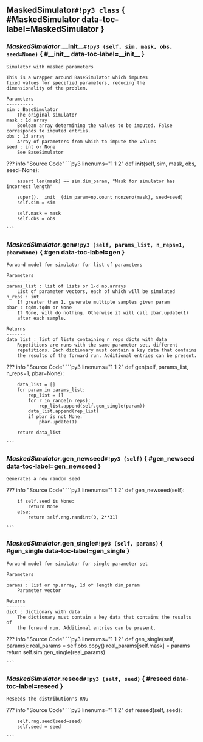 ## **MaskedSimulator**`#!py3 class` { #MaskedSimulator data-toc-label=MaskedSimulator }


### *MaskedSimulator*.**\_\_init\_\_**`#!py3 (self, sim, mask, obs, seed=None)` { #\_\_init\_\_ data-toc-label=\_\_init\_\_ }


```
Simulator with masked parameters

This is a wrapper around BaseSimulator which imputes
fixed values for specified parameters, reducing the 
dimensionality of the problem.

Parameters
----------
sim : BaseSimulator
    The original simulator
mask : 1d array 
    Boolean array determining the values to be imputed. False corresponds to imputed entries.
obs : 1d array
    Array of parameters from which to impute the values
seed : int or None
    See BaseSimulator
```


??? info "Source Code" 
	```py3 linenums="1 1 2" 
	def __init__(self, sim, mask, obs, seed=None):
	    
	    assert len(mask) == sim.dim_param, "Mask for simulator has incorrect length"
	
	    super().__init__(dim_param=np.count_nonzero(mask), seed=seed)
	    self.sim = sim
	
	    self.mask = mask
	    self.obs = obs
	
	```
### *MaskedSimulator*.**gen**`#!py3 (self, params_list, n_reps=1, pbar=None)` { #gen data-toc-label=gen }


```
Forward model for simulator for list of parameters

Parameters
----------
params_list : list of lists or 1-d np.arrays
    List of parameter vectors, each of which will be simulated
n_reps : int
    If greater than 1, generate multiple samples given param
pbar : tqdm.tqdm or None
    If None, will do nothing. Otherwise it will call pbar.update(1)
    after each sample.

Returns
-------
data_list : list of lists containing n_reps dicts with data
    Repetitions are runs with the same parameter set, different
    repetitions. Each dictionary must contain a key data that contains
    the results of the forward run. Additional entries can be present.
```


??? info "Source Code" 
	```py3 linenums="1 1 2" 
	def gen(self, params_list, n_reps=1, pbar=None):
	    
	    data_list = []
	    for param in params_list:
	        rep_list = []
	        for r in range(n_reps):
	            rep_list.append(self.gen_single(param))
	        data_list.append(rep_list)
	        if pbar is not None:
	            pbar.update(1)
	
	    return data_list
	
	```
### *MaskedSimulator*.**gen\_newseed**`#!py3 (self)` { #gen\_newseed data-toc-label=gen\_newseed }


```
Generates a new random seed
```


??? info "Source Code" 
	```py3 linenums="1 1 2" 
	def gen_newseed(self):
	    
	    if self.seed is None:
	        return None
	    else:
	        return self.rng.randint(0, 2**31)
	
	```
### *MaskedSimulator*.**gen\_single**`#!py3 (self, params)` { #gen\_single data-toc-label=gen\_single }


```
Forward model for simulator for single parameter set

Parameters
----------
params : list or np.array, 1d of length dim_param
    Parameter vector

Returns
-------
dict : dictionary with data
    The dictionary must contain a key data that contains the results of
    the forward run. Additional entries can be present.
```


??? info "Source Code" 
	```py3 linenums="1 1 2" 
	def gen_single(self, params):
	    real_params = self.obs.copy()
	    real_params[self.mask] = params
	    return self.sim.gen_single(real_params)
	
	```
### *MaskedSimulator*.**reseed**`#!py3 (self, seed)` { #reseed data-toc-label=reseed }


```
Reseeds the distribution's RNG
```


??? info "Source Code" 
	```py3 linenums="1 1 2" 
	def reseed(self, seed):
	    
	    self.rng.seed(seed=seed)
	    self.seed = seed
	
	```
